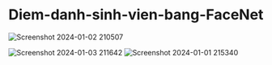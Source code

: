 # Diem-danh-sinh-vien-bang-FaceNet
![Screenshot 2024-01-02 210507](https://github.com/user-attachments/assets/2727f06b-b636-4517-9457-c4b45c5a6312)

![Screenshot 2024-01-03 211642](https://github.com/user-attachments/assets/c1b78681-3729-480a-8458-bcb57cd03f63)
![Screenshot 2024-01-01 215340](https://github.com/user-attachments/assets/51e7c800-4a57-4099-9da6-85c652a15ec9)

